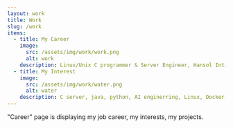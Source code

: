 ```yaml
---
layout: work
title: Work
slug: /work
items:
  - title: My Career
    image:
      src: /assets/img/work/work.png
      alt: work
    description: Linux/Unix C programmer & Server Engineer, Hansol Inticube
  - title: My Interest
    image:
      src: /assets/img/work/water.png
      alt: water
    description: C server, java, python, AI enginerring, Linux, Docker, Android, ios, mac.. 
---
```


"Career" page is displaying my job career, my interests, my projects.
<br />
<br />
